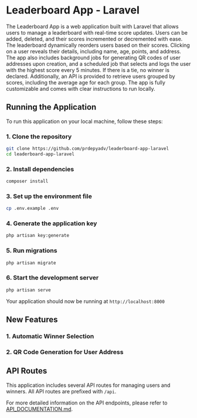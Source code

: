 # Leaderboard App - Laravel

The Leaderboard App is a web application built with Laravel that allows users to manage a leaderboard with real-time score updates. Users can be added, deleted, and their scores incremented or decremented with ease. The leaderboard dynamically reorders users based on their scores. Clicking on a user reveals their details, including name, age, points, and address. The app also includes background jobs for generating QR codes of user addresses upon creation, and a scheduled job that selects and logs the user with the highest score every 5 minutes. If there is a tie, no winner is declared. Additionally, an API is provided to retrieve users grouped by scores, including the average age for each group. The app is fully customizable and comes with clear instructions to run locally.

## Running the Application

To run this application on your local machine, follow these steps:

### 1. Clone the repository

```sh
git clone https://github.com/prdepyadv/leaderboard-app-laravel
cd leaderboard-app-laravel
```

### 2. Install dependencies

```sh
composer install
```

### 3. Set up the environment file

```sh
cp .env.example .env
```

### 4. Generate the application key

```sh
php artisan key:generate
```

### 5. Run migrations

```sh
php artisan migrate
```

### 6. Start the development server

```sh
php artisan serve
```

Your application should now be running at `http://localhost:8000`

## New Features

### 1. Automatic Winner Selection

### 2. QR Code Generation for User Address

## API Routes

This application includes several API routes for managing users and winners. All API routes are prefixed with `/api`.

For more detailed information on the API endpoints, please refer to [API_DOCUMENTATION.md](API_DOCUMENTATION.md).
